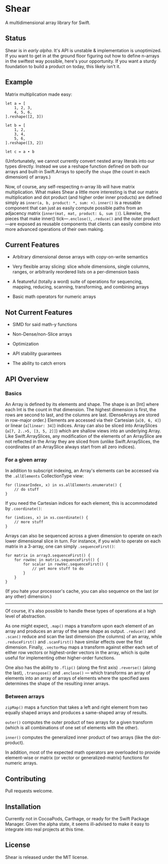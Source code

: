# Shear

A multidimensional array library for Swift.

## Status

Shear is in *early alpha*. It's API is unstable & implementation is unoptimized. If you want to get in at the ground floor figuring out how to define n-arrays in the swiftest way possible, here's your opportunity. If you want a sturdy foundation to build a product on today, this likely isn't it.

## Example

Matrix multiplication made easy:

```
let a = [
    1, 2, 3,
    4, 5, 6,
].reshape([2, 3])

let b = [
    1, 2,
    3, 4,
    5, 6,
].reshape([3, 2])

let c = a ∙ b
```

(Unfortunately, we cannot currently convert nested array literals into our types directly. Instead we use a reshape function defined on both our arrays and built-in Swift.Arrays to specify the `shape` (the count in each dimension) of arrays.)

Now, of course, any self-respecting n-array lib will have matrix multiplication. What makes Shear a little more interesting is that our matrix multiplication and dot product (and higher order inner products) are defined simply as `inner(a, b, product: *, sum: +)`. `inner()` is a reusable component that can just as easily compute possible paths from an adjacency matrix (`inner(mat, mat, product: &, sum |)`). Likewise, the pieces that make inner() tick—`.enclose()`, `.reduce()` and the outer product—are exposed as reusable components that clients can easily combine into more advanced operations of their own making.

## Current Features

* Arbitrary dimensional dense arrays with copy-on-write semantics

* Very flexible array slicing: slice whole dimensions, single columns, ranges, or arbitrarily reordered lists on a per-dimension basis

* A featureful (totally a word) suite of operations for sequencing, mapping, reducing, scanning, transforming, and combining arrays 

* Basic math operators for numeric arrays

## Not Current Features

* SIMD for said math-y functions

* Non-Dense/non-Slice arrays

* Optimization

* API stability guarantees

* The ability to catch errors

## API Overview

### Basics

An Array is defined by its elements and shape. The shape is an [Int] where each Int is the count in that dimension. The highest dimension is first, the rows are second to last, and the columns are last. (DenseArrays are stored in row-major order.) Elements are accessed via their Cartesian (`a[0, 6, 4]`) or linear (`a[linear: 34]`) indices. Array can also be sliced into ArraySlices (`a[7, 2..>5, [3, 5, 2]]`) which are shallow views into an underlying Array. Like Swift.ArraySlices, any modification of the elements of an ArraySlice are not reflected in the Array they are sliced from (unlike Swift.ArraySlices, the coordinates of an ArraySlice always start from all zero indices).

### For a given array

In addition to subscript indexing, an Array's elements can be accessed via the `.allElements` CollectionType view:

```
for (linearIndex, x) in xs.allElements.enumerate() {
	// do stuff
}
```

If you need the Cartesian indices for each element, this is accommodated by `.coordinate()`:

```
for (indices, x) in xs.coordinate() {
	// more stuff
}
```

Arrays can also be sequenced across a given dimension to operate on each lower dimensional slice in turn. For instance, if you wish to operate on each matrix in a 3-array, one can simply `.sequenceFirst()`: 

```
for matrix in array3.sequenceFirst() {
	for rowVec in matrix.sequenceFirst() {
		for scalar in rowVec.sequenceFirst() {
			// yet more stuff to do
		}
	}
}

```

(If you hate your processor's cache, you can also sequence on the last (or any other) dimension.)

---

Of course, it's also possible to handle these types of operations at a high level of abstraction.

As one might expect, `.map()` maps a transform upon each element of an array and produces an array of the same shape as output. `.reduce()` and `.scan()` reduce and scan the last dimension (the columns) of an array, while `.reduceFirst()` and `.scanFirst()` have similar effects over the first dimension. Finally, `.vectorMap` maps a transform against either each set of either row vectors or highest-order vectors in the array, which is quite useful for implementing other higher-order functions.

One also has the ability to `.flip()` (along the first axis) `.reverse()` (along the last), `.transpose()` and `.enclose()` — which transforms an array of elements into an array of arrays of elements where the specified axes determines the shape of the resulting inner arrays.

### Between arrays

`zipMap()` maps a function that takes a left and right element from two equally shaped arrays and produces a same-shaped array of results.

`outer()` computes the outer product of two arrays for a given transform (which is all combinations of one set of elements with the other).

`inner()` computes the generalized inner product of two arrays (like the dot-product).

In addition, most of the expected math operators are overloaded to provide element-wise or matrix (or vector or generalized-matrix) functions for numeric arrays.

## Contributing

Pull requests welcome.

## Installation

Currently not in CocoaPods, Carthage, or ready for the Swift Package Manager. Given the alpha state, it seems ill-advised to make it easy to integrate into real projects at this time.

## License

Shear is released under the MIT license.